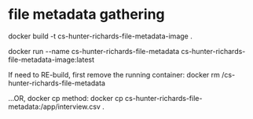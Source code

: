 # file metadata gathering
 
docker build -t cs-hunter-richards-file-metadata-image .

docker run --name cs-hunter-richards-file-metadata cs-hunter-richards-file-metadata-image:latest

If need to RE-build, first remove the running container:
docker rm /cs-hunter-richards-file-metadata 

...OR, docker cp method:
docker cp cs-hunter-richards-file-metadata:/app/interview.csv .
